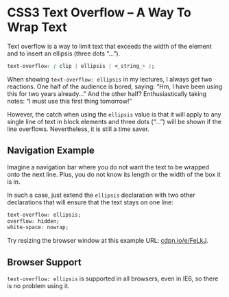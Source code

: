 CSS3 Text Overflow – A Way To Wrap Text
=======================================

Text overflow is a way to limit text that exceeds the width of the element and
to insert an ellipsis (three dots “…”).

```css
text-overflow: ( clip | ellipsis | <_string_> );
```

When showing `text-overflow: ellipsis` in my lectures, I always get two
reactions. One half of the audience is bored, saying: “Hm, I have been using
this for two years already…” And the other half? Enthusiastically taking notes:
“I must use this first thing tomorrow!”

However, the catch when using the `ellipsis` value is that it will apply to any
single line of text in block elements and three dots (“…”) will be shown if the
line overflows. Nevertheless, it is still a time saver.

Navigation Example
------------------

Imagine a navigation bar where you do not want the text to be wrapped onto the
next line. Plus, you do not know its length or the width of the box it is in.

In such a case, just extend the `ellipsis` declaration with two other
declarations that will ensure that the text stays on one line:

```css
text-overflow: ellipsis;
overflow: hidden;
white-space: nowrap;
```

Try resizing the browser window at this example URL:
[cdpn.io/e/FeLkJ](http://cdpn.io/e/FeLkJ).

Browser Support
---------------

`text-overflow: ellipsis` is supported in all browsers, even in IE6, so there is
no problem using it.
